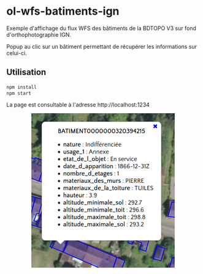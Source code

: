 # ol-wfs-batiments-ign

Exemple d'affichage du flux WFS des bâtiments de la BDTOPO V3 sur fond d'orthophotographie IGN.

Popup au clic sur un bâtiment permettant de récupérer les informations sur celui-ci.

## Utilisation

```
npm install 
npm start
```
La page est consultable à l'adresse http://localhost:1234

<p align="center">
	<img src="capture.png"></img>
</p>
